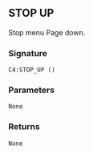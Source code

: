 ## STOP UP

Stop menu Page down.


###  Signature

`C4:STOP_UP ()`


### Parameters

`None`


### Returns

`None
`